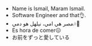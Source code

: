 - Name is Ismail, Maram Ismail.
- Software Engineer and that👌.
- مصر هي امي، نيلهل هو دمي🎶🎵
- Es hora de comer😖
- お前をずっと愛している